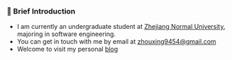 ### 🤡 Brief Introduction

- I am currently an undergraduate student at [Zhejiang Normal University](https://www.zjnu.edu.cn/), majoring in software engineering.
- You can get in touch with me by email at [zhouxing9454@gmail.com](mailto:zhouxing9454@gmail.com)
- Welcome to visit my personal [blog](https://zhouxing9454.github.io/)
